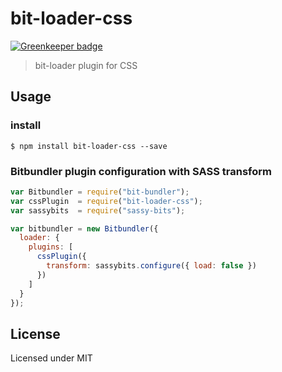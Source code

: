 # bit-loader-css

[![Greenkeeper badge](https://badges.greenkeeper.io/MiguelCastillo/bit-loader-css.svg)](https://greenkeeper.io/)
> bit-loader plugin for CSS


## Usage

### install

```
$ npm install bit-loader-css --save
```

### Bitbundler plugin configuration with SASS transform

``` javascript
var Bitbundler = require("bit-bundler");
var cssPlugin  = require("bit-loader-css");
var sassybits  = require("sassy-bits");

var bitbundler = new Bitbundler({
  loader: {
    plugins: [
      cssPlugin({
        transform: sassybits.configure({ load: false })
      })
    ]
  }
});
```

## License

Licensed under MIT
